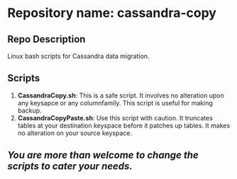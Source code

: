 # Repository name: cassandra-copy

## Repo Description
Linux bash scripts for Cassandra data migration.

## Scripts
1. __CassandraCopy.sh__: This is a safe script. It involves no alteration upon any keysapce or any columnfamily. This script is useful for making backup.
2. __CassandraCopyPaste.sh__: Use this script with caution. It truncates tables at your destination keyspace before it patches up tables. It makes no alteration on your source keyspace.

## _You are more than welcome to change the scripts to cater your needs._
